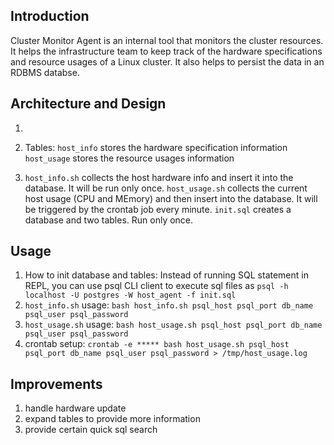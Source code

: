 ## Introduction
Cluster Monitor Agent is an internal tool that monitors the cluster resources. It helps the infrastructure team to keep track of the hardware specifications and resource usages of a Linux cluster. It also helps to persist the data in an RDBMS databse.

## Architecture and Design
1) 

2) Tables:
   `host_info` stores the hardware specification information
   `host_usage` stores the resource usages information
3) `host_info.sh` collects the host hardware info and insert it into the database. It will be run only once. `host_usage.sh` collects the current host usage (CPU and MEmory) and then insert into the database. It will be triggered by the crontab job every minute. `init.sql` creates a database and two tables. Run only once.

## Usage
1) How to init database and tables: Instead of running SQL statement in REPL, you can use psql CLI client to execute sql files as `psql -h localhost -U postgres -W host_agent -f init.sql`
2) `host_info.sh` usage: 
   `bash host_info.sh psql_host psql_port db_name psql_user psql_password`
3) `host_usage.sh` usage:
   `bash host_usage.sh psql_host psql_port db_name psql_user psql_password`
4) crontab setup:
   `crontab -e
    ***** bash
    host_usage.sh psql_host psql_port db_name psql_user psql_password > /tmp/host_usage.log`

## Improvements
1) handle hardware update
2) expand tables to provide more information
3) provide certain quick sql search


